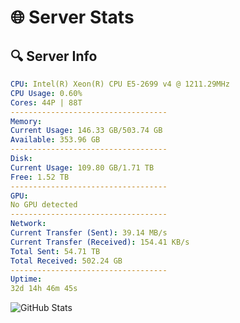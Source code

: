 # 🌐 Server Stats
## 🔍 Server Info
```yaml
CPU: Intel(R) Xeon(R) CPU E5-2699 v4 @ 1211.29MHz
CPU Usage: 0.60%
Cores: 44P | 88T
-----------------------------------
Memory:
Current Usage: 146.33 GB/503.74 GB
Available: 353.96 GB
-----------------------------------
Disk:
Current Usage: 109.80 GB/1.71 TB
Free: 1.52 TB
-----------------------------------
GPU:
No GPU detected
-----------------------------------
Network:
Current Transfer (Sent): 39.14 MB/s
Current Transfer (Received): 154.41 KB/s
Total Sent: 54.71 TB
Total Received: 502.24 GB
-----------------------------------
Uptime:
32d 14h 46m 45s
```
![GitHub Stats](https://img.shields.io/badge/Updated-2025-04-09_12:09:34-blue)